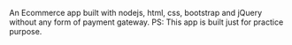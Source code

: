 An Ecommerce app built with nodejs, html, css, bootstrap and jQuery without any form of payment gateway.
PS: This app is built just for practice purpose. 